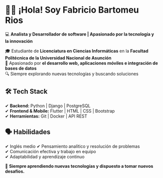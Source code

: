 # 👋🏻 ¡Hola! Soy Fabricio Bartomeu Rios  

💻 **Analista y Desarrollador de software | Apasionado por la tecnología y la innovación**  

🎓 Estudiante de **Licenciatura en Ciencias Informáticas** en la **Facultad Politécnica de la Universidad Nacional de Asunción**  
🚀 Apasionado por **el desarrollo web, aplicaciones móviles e integración de bases de datos**  
🔍 Siempre explorando nuevas tecnologías y buscando soluciones  

## 🛠️ Tech Stack  
✔ **Backend:** Python | Django | PostgreSQL  
✔ **Frontend & Mobile:** Flutter | HTML | CSS | Bootstrap  
✔ **Herramientas:** Git | Docker | API REST  

## 🗣️ Habilidades  
✔ Inglés medio
✔ Pensamiento analítico y resolución de problemas  
✔ Comunicación efectiva y trabajo en equipo  
✔ Adaptabilidad y aprendizaje continuo  

🌱 **Siempre aprendiendo nuevas tecnologías y dispuesto a tomar nuevos desafíos.**  

<!--
**fabribarttt/fabribarttt** is a ✨ _special_ ✨ repository because its `README.md` (this file) appears on your GitHub profile.

Here are some ideas to get you started:

- 🔭 I’m currently working on ...
- 🌱 I’m currently learning ...
- 👯 I’m looking to collaborate on ...
- 🤔 I’m looking for help with ...
- 💬 Ask me about ...
- 📫 How to reach me: ...
- 😄 Pronouns: ...
- ⚡ Fun fact: ...
-->
